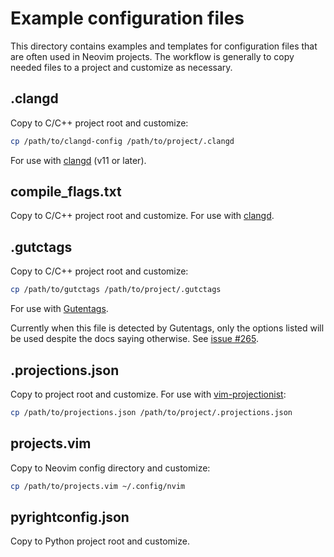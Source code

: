 # Example configuration files

This directory contains examples and templates for configuration files that are
often used in Neovim projects. The workflow is generally to copy needed files
to a project and customize as necessary.

## .clangd

Copy to C/C++ project root and customize:
```bash
cp /path/to/clangd-config /path/to/project/.clangd
```

For use with [clangd][] (v11 or later).

## compile\_flags.txt

Copy to C/C++ project root and customize. For use with [clangd][].

## .gutctags

Copy to C/C++ project root and customize:
```bash
cp /path/to/gutctags /path/to/project/.gutctags
```

For use with [Gutentags][].

Currently when this file is detected by Gutentags, only the options listed will
be used despite the docs saying otherwise. See [issue #265](
https://github.com/ludovicchabant/vim-gutentags/issues/265).

## .projections.json

Copy to project root and customize. For use with [vim-projectionist][]:
```bash
cp /path/to/projections.json /path/to/project/.projections.json
```

## projects.vim

Copy to Neovim config directory and customize:
```bash
cp /path/to/projects.vim ~/.config/nvim
```

## pyrightconfig.json

Copy to Python project root and customize.

[clangd]: https://clangd.llvm.org/
[Gutentags]: https://github.com/ludovicchabant/vim-gutentags
[vim-projectionist]: https://github.com/tpope/vim-projectionist
